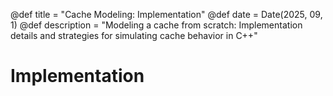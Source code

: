 @def title = "Cache Modeling: Implementation"
@def date = Date(2025, 09, 1)
@def description = "Modeling a cache from scratch: Implementation details and strategies for simulating cache behavior in C++"

# Implementation
